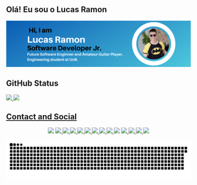 ## Olá! Eu sou o Lucas Ramon 
<div>
<p align="center">
<img src="LucasRamonSoftwareEngineerProfile.png">
</p>
</div>

## GitHub Status
 <div>
  <a href="https://github.com/rafaballerini">
  <img height="180em" src="https://github-readme-stats.vercel.app/api?username=rafaballerini&show_icons=true&theme=algolia&include_all_commits=true&count_private=true"/>
  <img height="180em" src="https://github-readme-stats.vercel.app/api/top-langs/?username=rafaballerini&layout=compact&langs_count=16&theme=algolia "/>
<div>

## Contact and Social


<div>
<p align="center">
<a href="https://wa.me/5561995192828" target="_blank"><img src="https://img.shields.io/badge/WhatsApp-25D366?style=for-the-badge&logo=whatsapp&logoColor=white" target="_blank"></a> 
<a href="https://t.me/lramon2001" target="_blank"><img src="https://img.shields.io/badge/Telegram-2CA5E0?style=for-the-badge&logo=telegram&logoColor=white" target="_blank">
</a>
<a href = "mailto: lucasoliveirainor3105@gmail.com"><img src="https://img.shields.io/badge/Gmail-D14836?style=for-the-badge&logo=gmail&logoColor=white" target="_blank">
</a>
<a href="https://www.facebook.com/messages/t/lucas.ramon.37669" target="_blank"><img src="https://img.shields.io/badge/Messenger-00B2FF?style=for-the-badge&logo=messenger&logoColor=white" target="_blank">
</a>
<a href="https://discord.com/channels/@me/827220542175445003" target="_blank"><img src="https://img.shields.io/badge/Discord-7289DA?style=for-the-badge&logo=discord&logoColor=white" target="_blank">
</a>
<a href="https://www.youtube.com/channel/UCg97XrhNMzxuEYHyjBg0OHQ" target="_blank"><img src="https://img.shields.io/badge/YouTube-FF0000?style=for-the-badge&logo=youtube&logoColor=white" target="_blank">
</a>
<a href="https://www.twitch.tv/lramon2001" target="_blank"><img src="https://img.shields.io/badge/Twitch-9146FF?style=for-the-badge&logo=twitch&logoColor=white" target="_blank">
</a>
<a href="https://www.facebook.com/lucas.ramon.37669" target="_blank"><img src="https://img.shields.io/badge/Facebook-1877F2?style=for-the-badge&logo=facebook&logoColor=white" target="_blank">
</a>
<a href="https://www.instagram.com/lramon2001/" target="_blank"><img src="https://img.shields.io/badge/-Instagram-%23E4405F?style=for-the-badge&logo=instagram&logoColor=white" target="_blank">
</a>
<a href="https://twitter.com/lramon2001" target="_blank"><img src="https://img.shields.io/badge/Twitter-1DA1F2?style=for-the-badge&logo=twitter&logoColor=white" target="_blank"></a> 
<a href="https://www.linkedin.com/in/lucas-ramon-alves-de-oliveira/" target="_blank"><img src="https://img.shields.io/badge/-LinkedIn-%230077B5?style=for-the-badge&logo=linkedin&logoColor=white" target="_blank">
</a>
<a href="https://gitlab.com/lucasoliveirainor3105" target="_blank"><img src="https://img.shields.io/badge/GitLab-330F63?style=for-the-badge&logo=gitlab&logoColor=white" target="_blank">
</a>
<a href="https://bitbucket.org/lramon2001/" target="_blank"><img src="https://img.shields.io/badge/Bitbucket-330F63?style=for-the-badge&logo=bitbucket&logoColor=white" target="_blank">
</a>
<a href="https://www.kaggle.com/lramon2001" target="_blank"><img src="https://img.shields.io/badge/Kaggle-20BEFF?style=for-the-badge&logo=Kaggle&logoColor=white" target="_blank">
</a>
 </p> 
 
![Snake animation](https://github.com/lramon2001/lramon2001/blob/output/github-contribution-grid-snake.svg)
 
</details>

 
